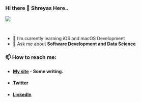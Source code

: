 ### Hi there 👋 Shreyas Here..

![](https://visitor-badge.glitch.me/badge?page_id=shreyaspapi.shreyaspapi)

<br />

- 🌱 I’m currently learning iOS and macOS Development
- 💬 Ask me about **Software Development and Data Science**

### 📫 How to reach me:
 - #### [My site](https://shreyasp.me) - Some writing.
 - #### [Twitter](https://twitter.com/spapinwar)
 - #### [LinkedIn](https://www.linkedin.com/in/shreyaspapi)

